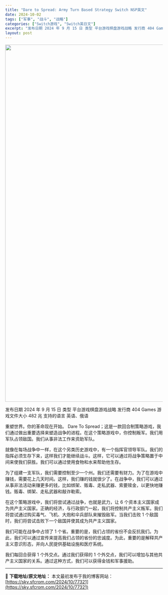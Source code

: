 ```yaml
---
title: "Dare to Spread: Army Turn Based Strategy Switch NSP英文"
date: 2024-10-02
tags: ["军事", "战斗", "战略"]
categories: ["Switch游戏", "Switch英日文"]
excerpt: "发布日期 2024 年 9 月 15 日 类型 平台游戏棋盘游戏战略 发行商 404 Games 游戏文件大小 482 兆 支持的语言 英语、俄语 重塑世界。你的革命现在开始。 Dare To Spread；这是一款回合制策略游戏，我们通过做出重要选择来塑造战争的进程。在这个策略游戏中，你控制叛军。&hellip;"
layout: post
---
```


<img class="aligncenter size-full wp-image-77322" src="https://sky.sfcrom.com/wp-content/uploads/2024/10/2024100209050240.webp" alt="" width="700" height="1142" />

发布日期 2024 年 9 月 15 日
类型 平台游戏棋盘游戏战略
发行商 404 Games
游戏文件大小 482 兆
支持的语言 英语、俄语

重塑世界。你的革命现在开始。
Dare To Spread；这是一款回合制策略游戏，我们通过做出重要选择来塑造战争的进程。在这个策略游戏中，你控制叛军。我们用军队占领敌国。我们从事非法工作来资助军队。

就像在每场战争中一样，在这个另类历史游戏中，有一个指挥官领导军队。我们的指挥必须生存下来，这样我们才能继续战斗。这样，它可以通过将战争策略置于中间来使我们获胜。我们可以通过使用食物和水来帮助他生存。

为了组建一支军队，我们需要控制至少一个州。我们还需要有财力。为了在游戏中赚钱，需要花上几天时间。这样，我们赚的钱就很少了。在战争中，我们可以通过从事非法活动来赚更多的钱，比如绑架、贩毒、走私武器、索要赎金，以更快地赚钱。贩毒、绑架、走私武器和敲诈勒索。

在这个策略游戏中，我们将尝试通过战争，也就是武力，让 6 个资本主义国家成为共产主义国家。正确的经济，与行政部门一起，我们将控制共产主义叛军。我们将尝试通过购买毒气、飞机、大炮和伞兵部队来摧毁敌军。当我们击败 1 个敌国时，我们将尝试击败下一个敌国并使其成为共产主义国家。

我们可能在战争中占领了 1 个省。重要的是，我们占领的省份不会反抗我们。为此，我们可以通过宣传来提高我们占领的省份的忠诚度。为此，重要的是解释共产主义意识形态，并向人民提供基础设施和医疗系统。

我们每回合获得 1 个外交点。通过我们获得的 1 个外交点，我们可以增加与其他共产主义国家的关系。通过这种方式，我们可以获得金钱和军事援助。

---
📖 **下载地址/原文地址：** 本文最初发布于我的博客网站：[https://sky.sfcrom.com/2024/10/77321](https://sky.sfcrom.com/2024/10/77321)
